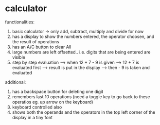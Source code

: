 # calculator

functionalities: 
1. basic calculator -> only add, subtract, multiply and divide for now
2. has a display to show the numbers entered, the operator choosen, and the result of operations
3. has an A/C button to clear All
4. large numbers are left offsetted.. i.e. digits that are being entered are visible
5. step by step evaluation --> when 12 + 7 - 9 is given --> 12 + 7 is evaluated first --> result is put in the display --> then - 9 is taken and evaluated

additional: 
1. has a backspace button for deleting one digit
2. remembers last 10 operations (need a toggle key to go back to these operatios eg. up arrow on the keyboard)
3. keyboard controlled also 
4. shows both the operands and the operators in the top left corner of the display in a tiny font